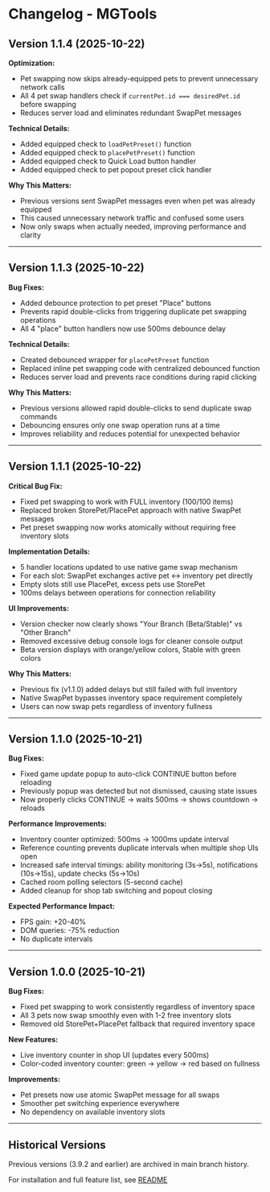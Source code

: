 # Changelog - MGTools

## Version 1.1.4 (2025-10-22)

**Optimization:**
- Pet swapping now skips already-equipped pets to prevent unnecessary network calls
- All 4 pet swap handlers check if `currentPet.id === desiredPet.id` before swapping
- Reduces server load and eliminates redundant SwapPet messages

**Technical Details:**
- Added equipped check to `loadPetPreset()` function
- Added equipped check to `placePetPreset()` function
- Added equipped check to Quick Load button handler
- Added equipped check to pet popout preset click handler

**Why This Matters:**
- Previous versions sent SwapPet messages even when pet was already equipped
- This caused unnecessary network traffic and confused some users
- Now only swaps when actually needed, improving performance and clarity

---

## Version 1.1.3 (2025-10-22)

**Bug Fixes:**
- Added debounce protection to pet preset "Place" buttons
- Prevents rapid double-clicks from triggering duplicate pet swapping operations
- All 4 "place" button handlers now use 500ms debounce delay

**Technical Details:**
- Created debounced wrapper for `placePetPreset` function
- Replaced inline pet swapping code with centralized debounced function
- Reduces server load and prevents race conditions during rapid clicking

**Why This Matters:**
- Previous versions allowed rapid double-clicks to send duplicate swap commands
- Debouncing ensures only one swap operation runs at a time
- Improves reliability and reduces potential for unexpected behavior

---

## Version 1.1.1 (2025-10-22)

**Critical Bug Fix:**
- Fixed pet swapping to work with FULL inventory (100/100 items)
- Replaced broken StorePet/PlacePet approach with native SwapPet messages
- Pet preset swapping now works atomically without requiring free inventory slots

**Implementation Details:**
- 5 handler locations updated to use native game swap mechanism
- For each slot: SwapPet exchanges active pet ↔ inventory pet directly
- Empty slots still use PlacePet, excess pets use StorePet
- 100ms delays between operations for connection reliability

**UI Improvements:**
- Version checker now clearly shows "Your Branch (Beta/Stable)" vs "Other Branch"
- Removed excessive debug console logs for cleaner console output
- Beta version displays with orange/yellow colors, Stable with green colors

**Why This Matters:**
- Previous fix (v1.1.0) added delays but still failed with full inventory
- Native SwapPet bypasses inventory space requirement completely
- Users can now swap pets regardless of inventory fullness

---

## Version 1.1.0 (2025-10-21)

**Bug Fixes:**
- Fixed game update popup to auto-click CONTINUE button before reloading
- Previously popup was detected but not dismissed, causing state issues
- Now properly clicks CONTINUE → waits 500ms → shows countdown → reloads

**Performance Improvements:**
- Inventory counter optimized: 500ms → 1000ms update interval
- Reference counting prevents duplicate intervals when multiple shop UIs open
- Increased safe interval timings: ability monitoring (3s→5s), notifications (10s→15s), update checks (5s→10s)
- Cached room polling selectors (5-second cache)
- Added cleanup for shop tab switching and popout closing

**Expected Performance Impact:**
- FPS gain: +20-40%
- DOM queries: -75% reduction
- No duplicate intervals

---

## Version 1.0.0 (2025-10-21)

**Bug Fixes:**
- Fixed pet swapping to work consistently regardless of inventory space
- All 3 pets now swap smoothly even with 1-2 free inventory slots
- Removed old StorePet+PlacePet fallback that required inventory space

**New Features:**
- Live inventory counter in shop UI (updates every 500ms)
- Color-coded inventory counter: green → yellow → red based on fullness

**Improvements:**
- Pet presets now use atomic SwapPet message for all swaps
- Smoother pet switching experience everywhere
- No dependency on available inventory slots

---

## Historical Versions

Previous versions (3.9.2 and earlier) are archived in main branch history.

For installation and full feature list, see [README](README.md)
